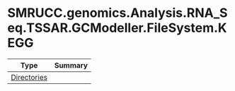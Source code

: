 ﻿
# SMRUCC.genomics.Analysis.RNA_Seq.TSSAR.GCModeller.FileSystem.KEGG

|Type|Summary|
|----|-------|
|[Directories](./Directories.md)||

